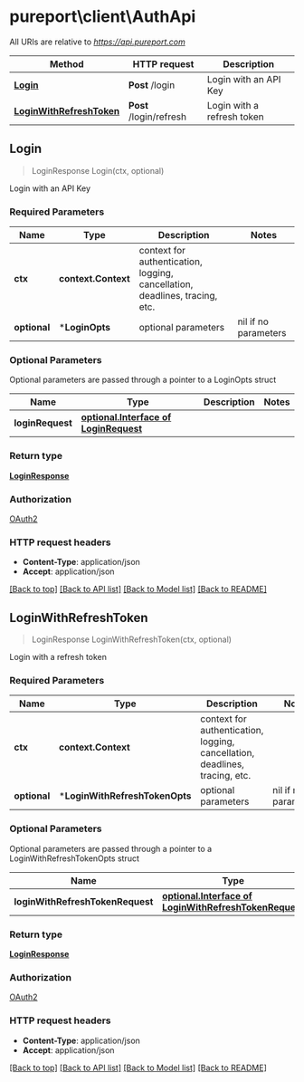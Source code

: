 # pureport\client\AuthApi

All URIs are relative to *https://api.pureport.com*

Method | HTTP request | Description
------------- | ------------- | -------------
[**Login**](AuthApi.md#Login) | **Post** /login | Login with an API Key
[**LoginWithRefreshToken**](AuthApi.md#LoginWithRefreshToken) | **Post** /login/refresh | Login with a refresh token



## Login

> LoginResponse Login(ctx, optional)

Login with an API Key

### Required Parameters


Name | Type | Description  | Notes
------------- | ------------- | ------------- | -------------
**ctx** | **context.Context** | context for authentication, logging, cancellation, deadlines, tracing, etc.
 **optional** | ***LoginOpts** | optional parameters | nil if no parameters

### Optional Parameters

Optional parameters are passed through a pointer to a LoginOpts struct


Name | Type | Description  | Notes
------------- | ------------- | ------------- | -------------
 **loginRequest** | [**optional.Interface of LoginRequest**](LoginRequest.md)|  | 

### Return type

[**LoginResponse**](LoginResponse.md)

### Authorization

[OAuth2](../README.md#OAuth2)

### HTTP request headers

- **Content-Type**: application/json
- **Accept**: application/json

[[Back to top]](#) [[Back to API list]](../README.md#documentation-for-api-endpoints)
[[Back to Model list]](../README.md#documentation-for-models)
[[Back to README]](../README.md)


## LoginWithRefreshToken

> LoginResponse LoginWithRefreshToken(ctx, optional)

Login with a refresh token

### Required Parameters


Name | Type | Description  | Notes
------------- | ------------- | ------------- | -------------
**ctx** | **context.Context** | context for authentication, logging, cancellation, deadlines, tracing, etc.
 **optional** | ***LoginWithRefreshTokenOpts** | optional parameters | nil if no parameters

### Optional Parameters

Optional parameters are passed through a pointer to a LoginWithRefreshTokenOpts struct


Name | Type | Description  | Notes
------------- | ------------- | ------------- | -------------
 **loginWithRefreshTokenRequest** | [**optional.Interface of LoginWithRefreshTokenRequest**](LoginWithRefreshTokenRequest.md)|  | 

### Return type

[**LoginResponse**](LoginResponse.md)

### Authorization

[OAuth2](../README.md#OAuth2)

### HTTP request headers

- **Content-Type**: application/json
- **Accept**: application/json

[[Back to top]](#) [[Back to API list]](../README.md#documentation-for-api-endpoints)
[[Back to Model list]](../README.md#documentation-for-models)
[[Back to README]](../README.md)

